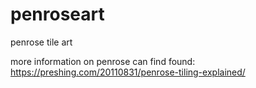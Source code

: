 # penroseart
penrose tile art

more information on penrose can find found: https://preshing.com/20110831/penrose-tiling-explained/
